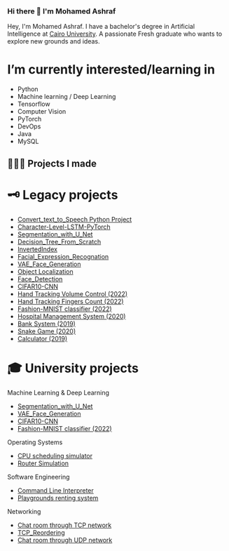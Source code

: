 ### Hi there 👋 I'm Mohamed Ashraf

Hey, I'm Mohamed Ashraf. I have a bachelor's degree in Artificial Intelligence at [Cairo University](https://cu.edu.eg/Home). A passionate Fresh graduate who wants to explore new grounds and ideas.

# I’m currently interested/learning in
- Python
- Machine learning / Deep Learning
- Tensorflow
- Computer Vision
- PyTorch
- DevOps
- Java
- MySQL

  
## 👨🏻‍💻 Projects I made


# 🗝 Legacy projects
- [Convert_text_to_Speech Python Project](https://github.com/7MohamedAshraf10/Convert_text_to_Speech/tree/master)
- [Character-Level-LSTM-PyTorch](https://github.com/7MohamedAshraf10/Character-Level-LSTM-PyTorch/tree/master)
- [Segmentation_with_U_Net](https://github.com/7MohamedAshraf10/Segmentation_with_U_Net)
- [Decision_Tree_From_Scratch](https://github.com/7MohamedAshraf10/Decision_Tree_From_Scratch)
- [InvertedIndex](https://github.com/7MohamedAshraf10/InvertedIndex)
- [Facial_Expression_Recognation](https://github.com/7MohamedAshraf10/Facial_Expression_Recognation)
- [VAE_Face_Generation](https://github.com/7MohamedAshraf10/VAE_Face_Generation)
- [Object Localization](https://github.com/7MohamedAshraf10/Object_Localization_with_Tensorflow)
- [Face_Detection](https://github.com/7MohamedAshraf10/Face_Detection)
- [CIFAR10-CNN](https://github.com/7MohamedAshraf10/CIFAR10_CNN)
- [Hand Tracking Volume Control (2022)](https://github.com/7MohamedAshraf10/HandTrackingProject)
- [Hand Tracking Fingers Count (2022)](https://github.com/7MohamedAshraf10/HandTrackingProject) 
- [Fashion-MNIST classifier (2022)](https://github.com/7MohamedAshraf10/Fashion_MNIST)
- [Hospital Management System (2020)](https://github.com/7MohamedAshraf10/HospitalManagementSystem)
- [Bank System (2019)](https://github.com/7MohamedAshraf10/Java_miniBankSystem)
- [Snake Game (2020)](https://github.com/7MohamedAshraf10/Java_SnakeGame)
- [Calculator (2019)](https://github.com/7MohamedAshraf10/Java_Calculator_GUISwing)



# 🎓 University projects
 Machine Learning & Deep Learning
 - [Segmentation_with_U_Net](https://github.com/7MohamedAshraf10/Segmentation_with_U_Net)
 - [VAE_Face_Generation](https://github.com/7MohamedAshraf10/VAE_Face_Generation)
 - [CIFAR10-CNN](https://github.com/7MohamedAshraf10/CIFAR10_CNN)
 - [Fashion-MNIST classifier (2022)](https://github.com/7MohamedAshraf10/Fashion_MNIST)
 

 Operating Systems
- [CPU scheduling simulator](https://github.com/7MohamedAshraf10/CPU-scheduling-simulator-) 
- [Router Simulation](https://github.com/7MohamedAshraf10/Router-Simulation)
  
 Software Engineering
- [Command Line Interpreter](https://github.com/7MohamedAshraf10/CommandLIneInterpreter)
- [Playgrounds renting system](https://github.com/7MohamedAshraf10/Java_miniPlaygroundSystem)


 Networking
- [Chat room through TCP network](https://github.com/7MohamedAshraf10/Java_TCP_Chat)
- [TCP_Reordering](https://github.com/7MohamedAshraf10/Java_TCP_Reordering)
- [Chat room through UDP network](https://github.com/7MohamedAshraf10/Java_UDP_Chat)

<!--
**7MohamedAshraf10/7MohamedAshraf10** is a ✨ _special_ ✨ repository because its `README.md` (this file) appears on your GitHub profile.
